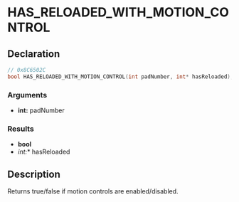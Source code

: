 # HAS_RELOADED_WITH_MOTION_CONTROL

## Declaration
```cpp
// 0x8C6502C
bool HAS_RELOADED_WITH_MOTION_CONTROL(int padNumber, int* hasReloaded);
```

### Arguments
- **int:** padNumber

### Results
- **bool**
- **int*:** hasReloaded

## Description
Returns true/false if motion controls are enabled/disabled.